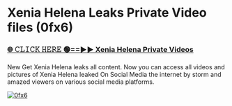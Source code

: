 # Xenia Helena Leaks Private Video files (0fx6)

<h3><a href="https://mediafirerr.pages.dev?q=Xenia+Helena&ref=R42" rel="nofollow">🌐 𝙲𝙻𝙸𝙲𝙺 𝙷𝙴𝚁𝙴 🟢==►► Xenia Helena Private Videos</a></h3>

New Get Xenia Helena leaks all content. Now you can access all videos and pictures of Xenia Helena leaked On Social Media the internet by storm and amazed viewers on various social media platforms.

[![0fx6](https://github.com/user-attachments/assets/26341bd8-4b91-4a20-822e-3fd5d525dd40)](https://mediafirerr.pages.dev?q=Xenia+Helena&ref=R42)

